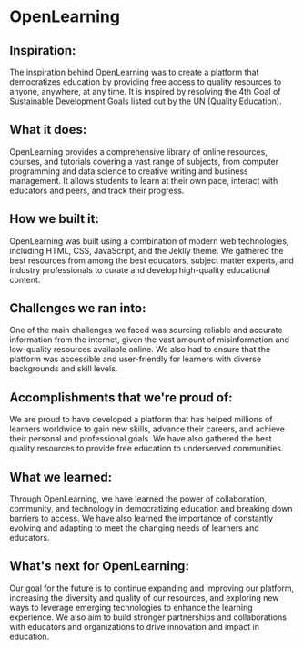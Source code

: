 # OpenLearning
## Inspiration:
The inspiration behind OpenLearning was to create a platform that democratizes education by providing free access to quality resources to anyone, anywhere, at any time. It is inspired by resolving the 4th Goal of Sustainable Development Goals listed out by the UN (Quality Education).

## What it does:
OpenLearning provides a comprehensive library of online resources, courses, and tutorials covering a vast range of subjects, from computer programming and data science to creative writing and business management. It allows students to learn at their own pace, interact with educators and peers, and track their progress.

## How we built it:
OpenLearning was built using a combination of modern web technologies, including HTML, CSS, JavaScript, and the Jeklly theme. We gathered the best resources from among the best educators, subject matter experts, and industry professionals to curate and develop high-quality educational content.

## Challenges we ran into:
One of the main challenges we faced was sourcing reliable and accurate information from the internet, given the vast amount of misinformation and low-quality resources available online. We also had to ensure that the platform was accessible and user-friendly for learners with diverse backgrounds and skill levels.

## Accomplishments that we're proud of:
We are proud to have developed a platform that has helped millions of learners worldwide to gain new skills, advance their careers, and achieve their personal and professional goals. We have also gathered the best quality resources to provide free education to underserved communities.

## What we learned:
Through OpenLearning, we have learned the power of collaboration, community, and technology in democratizing education and breaking down barriers to access. We have also learned the importance of constantly evolving and adapting to meet the changing needs of learners and educators.

## What's next for OpenLearning:
Our goal for the future is to continue expanding and improving our platform, increasing the diversity and quality of our resources, and exploring new ways to leverage emerging technologies to enhance the learning experience. We also aim to build stronger partnerships and collaborations with educators and organizations to drive innovation and impact in education.
